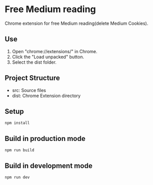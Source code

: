 # Free Medium reading

Chrome extension for free Medium reading(delete Medium Cookies).

## Use

1. Open "chrome://extensions/" in Chrome.
2. Click the "Load unpacked" button.
3. Select the dist folder.

## Project Structure

- src: Source files
- dist: Chrome Extension directory

## Setup

```
npm install
```

## Build in production mode

```
npm run build
```

## Build in development mode

```
npm run dev
```

